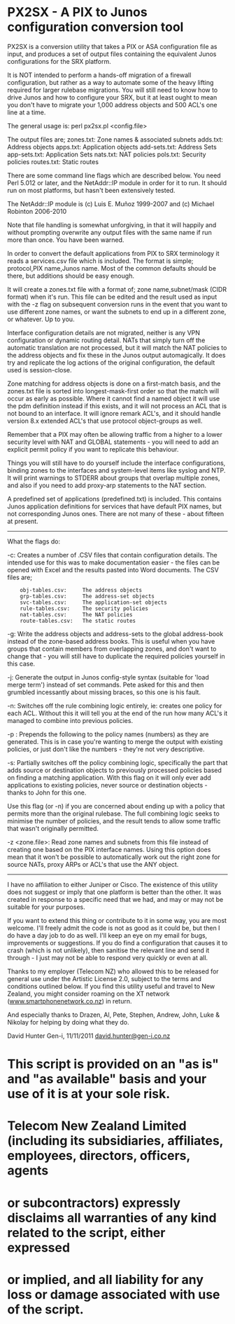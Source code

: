 PX2SX - A PIX to Junos configuration conversion tool
====================================================

PX2SX is a conversion utility that takes a PIX or ASA configuration file as input,
and produces a set of output files containing the equivalent Junos configurations
for the SRX platform.

It is NOT intended to perform a hands-off migration of a firewall configuration,
but rather as a way to automate some of the heavy lifting required for larger
rulebase migrations. You will still need to know how to drive Junos and how to
configure your SRX, but it at least ought to mean you don't have to migrate your
1,000 address objects and 500 ACL's one line at a time.

The general usage is: perl px2sx.pl <config.file>

The output files are;
		zones.txt:			Zone names & associated subnets
		adds.txt:				Address objects
		apps.txt:				Application objects
		add-sets.txt:		Address Sets
		app-sets.txt:		Application Sets
		nats.txt:				NAT policies
		pols.txt:				Security policies
		routes.txt:			Static routes

There are some command line flags which are described below. You need Perl 5.012
or later, and the NetAddr::IP module in order for it to run. It should run on most
platforms, but hasn't been extensively tested.

The NetAddr::IP module is (c) Luis E. Muñoz 1999-2007 and (c) Michael Robinton 2006-2010

Note that file handling is somewhat unforgiving, in that it will happily and without
prompting overwrite any output files with the same name if run more than once. You
have been warned. 

In order to convert the default applications from PIX to SRX terminology it reads a
services.csv file which is included. The format is simple; protocol,PIX name,Junos name.
Most of the common defaults should be there, but additions should be easy enough.

It will create a zones.txt file with a format of; zone name,subnet/mask (CIDR format)
when it's run. This file can be edited and the result used as input with the -z flag
on subsequent conversion runs in the event that you want to use different zone names,
or want the subnets to end up in a different zone, or whatever. Up to you.

Interface configuration details are not migrated, neither is any VPN configuration
or dynamic routing detail. NATs that simply turn off the automatic translation are not
processed, but it will match the NAT policies to the address objects and fix these in
the Junos output automagically. It does try and replicate the log actions of the
original configuration, the default used is session-close.

Zone matching for address objects is done on a first-match basis, and the zones.txt
file is sorted into longest-mask-first order so that the match will occur as early as
possible. Where it cannot find a named object it will use the pdm definition instead
if this exists, and it will not process an ACL that is not bound to an interface.
It will ignore remark ACL's, and it should handle version 8.x extended ACL's that use
protocol object-groups as well.

Remember that a PIX may often be allowing traffic from a higher to a lower security
level with NAT and GLOBAL statements - you will need to add an explicit permit policy
if you want to replicate this behaviour.

Things you will still have to do yourself include the interface configurations, binding
zones to the interfaces and system-level items like syslog and NTP. It will print
warnings to STDERR about groups that overlap multiple zones, and also if you need to
add proxy-arp statements to the NAT section.

A predefined set of applications (predefined.txt) is included. This contains Junos
application definitions for services that have default PIX names, but not corresponding
Junos ones. There are not many of these - about fifteen at present.

--------------------------------------------------------------------------------

What the flags do:

-c:	Creates a number of .CSV files that contain configuration details. The intended
use for this was to make documentation easier - the files can be opened with Excel
and the results pasted into Word documents. The CSV files are;

		obj-tables.csv:		The address objects
		grp-tables.csv:		The address-set objects
		svc-tables.csv:		The application-set objects
		rule-tables.csv:	The security policies
		nat-tables.csv:		The NAT policies
		route-tables.csv:	The static routes

-g: Write the address objects and address-sets to the global address-book instead of
the zone-based address books. This is useful when you have groups that contain members
from overlapping zones, and don't want to change that - you will still have to duplicate
the required policies yourself in this case.

-j:	Generate the output in Junos config-style syntax (suitable for 'load merge term')
instead of set commands. Pete asked for this and then grumbled incessantly about missing
braces, so this one is his fault.

-n: Switches off the rule combining logic entirely, ie: creates one policy for each ACL.
Without this it will tell you at the end of the run how many ACL's it managed to combine
into previous policies.

-p <STRING>: Prepends the following <STRING> to the policy names (numbers) as they are
generated. This is in case you're wanting to merge the output with existing policies,
or just don't like the numbers - they're not very descriptive.

-s: Partially switches off the policy combining logic, specifically the part that adds
source or destination objects to previously processed policies based on finding a matching
application. With this flag on it will only ever add applications to existing policies,
never source or destination objects - thanks to John for this one.

Use this flag (or -n) if you are concerned about ending up with a policy that permits
more than the original rulebase. The full combining logic seeks to minimise the number
of policies, and the result tends to allow some traffic that wasn't originally permitted.

-z <zone.file>:	Read zone names and subnets from this file instead of creating one based
on the PIX interface names. Using this option does mean that it won't be possible to
automatically work out the right zone for source NATs, proxy ARPs or ACL's that use the
ANY object.

--------------------------------------------------------------------------------

I have no affiliation to either Juniper or Cisco. The existence of this utility does not
suggest or imply that one platform is better than the other. It was created in response
to a specific need that we had, and may or may not be suitable for your purposes.

If you want to extend this thing or contribute to it in some way, you are most welcome.
I'll freely admit the code is not as good as it could be, but then I do have a day job to
do as well. I'll keep an eye on my email for bugs, improvements or suggestions. If you do
find a configuration that causes it to crash (which is not unlikely), then sanitise the
relevant line and send it through - I just may not be able to respond very quickly or even
at all.

Thanks to my employer (Telecom NZ) who allowed this to be released for general use under
the Artistic License 2.0, subject to the terms and conditions outlined below. If you find
this utility useful and travel to New Zealand, you might consider roaming on the XT network
(www.smartphonenetwork.co.nz) in return.

And especially thanks to Drazen, Al, Pete, Stephen, Andrew, John, Luke & Nikolay for helping
by doing what they do.

David Hunter
Gen-i, 11/11/2011
david.hunter@gen-i.co.nz

# This script is provided on an "as is" and "as available" basis and your use of it is at your sole risk.
# Telecom New Zealand Limited (including its subsidiaries, affiliates, employees, directors, officers, agents
# or subcontractors) expressly disclaims all warranties of any kind related to the script, either expressed
# or implied, and all liability for any loss or damage associated with use of the script.
